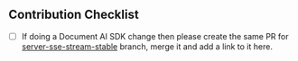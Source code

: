## Contribution Checklist

- [ ] If doing a Document AI SDK change then please create the same PR for [server-sse-stream-stable](https://github.com/tensorlakeai/tensorlake/tree/server-sse-stream-stable) branch, merge it and add a link to it here.
